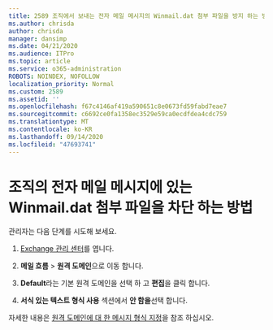 ```yaml
---
title: 2589 조직에서 보내는 전자 메일 메시지의 Winmail.dat 첨부 파일을 방지 하는 방법
ms.author: chrisda
author: chrisda
manager: dansimp
ms.date: 04/21/2020
ms.audience: ITPro
ms.topic: article
ms.service: o365-administration
ROBOTS: NOINDEX, NOFOLLOW
localization_priority: Normal
ms.custom: 2589
ms.assetid: ''
ms.openlocfilehash: f67c4146af419a590651c8e0673fd59fabd7eae7
ms.sourcegitcommit: c6692ce0fa1358ec3529e59ca0ecdfdea4cdc759
ms.translationtype: MT
ms.contentlocale: ko-KR
ms.lasthandoff: 09/14/2020
ms.locfileid: "47693741"
---
```

# <a name="help-prevent-winmaildat-attachments-in-email-messages-from-your-organization"></a>조직의 전자 메일 메시지에 있는 Winmail.dat 첨부 파일을 차단 하는 방법

관리자는 다음 단계를 시도해 보세요.

1. [Exchange 관리 센터](https://outlook.office365.com/ecp/)를 엽니다.

2. **메일 흐름**  >  **원격 도메인**으로 이동 합니다.

3. **Default**라는 기본 원격 도메인을 선택 하 고 **편집**을 클릭 합니다.

4. **서식 있는 텍스트 형식 사용** 섹션에서 **안 함을**선택 합니다.

자세한 내용은 [원격 도메인에 대 한 메시지 형식 지정](https://docs.microsoft.com/Exchange/mail-flow-best-practices/remote-domains/remote-domains#specifying-message-format)을 참조 하십시오.
